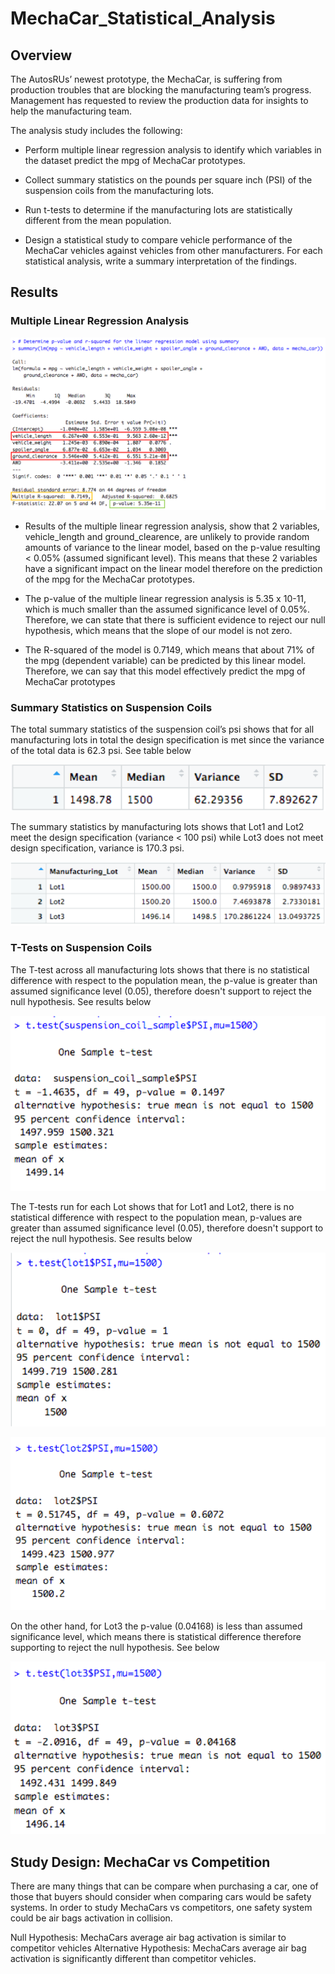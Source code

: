 # MechaCar_Statistical_Analysis

## Overview 

The AutosRUs’ newest prototype, the MechaCar, is suffering from production troubles that are blocking the manufacturing team’s progress. Management has requested to review the production data for insights to help the manufacturing team.

The analysis study includes the following: 

* Perform multiple linear regression analysis to identify which variables in the dataset predict the mpg of MechaCar prototypes.

* Collect summary statistics on the pounds per square inch (PSI) of the suspension coils from the manufacturing lots.

* Run t-tests to determine if the manufacturing lots are statistically different from the mean population.

* Design a statistical study to compare vehicle performance of the MechaCar vehicles against vehicles from other manufacturers. For each statistical analysis, write a summary interpretation of the findings.

## Results

### Multiple Linear Regression Analysis

![](Images/MultipleLinearRegression.png)

* Results of the multiple linear regression analysis, show that 2 variables, vehicle_length and ground_clearence, are unlikely to provide random amounts of variance to the linear model, based on the p-value resulting < 0.05% (assumed significant level). This means that these 2 variables have a significant impact on the linear model therefore on the prediction of the mpg for the MechaCar prototypes.

* The p-value of the multiple linear regression analysis is 5.35 x 10-11, which is much smaller than the assumed significance level of 0.05%. Therefore, we can state that there is sufficient evidence to reject our null hypothesis, which means that the slope of our model is not zero.

* The R-squared of the model is 0.7149, which means that about 71% of the mpg (dependent variable) can be predicted by this linear model. Therefore, we can say that this model effectively predict the mpg of MechaCar prototypes
 
### Summary Statistics on Suspension Coils

The total summary statistics of the suspension coil’s psi shows that for all manufacturing lots in total the design specification is met since the variance of the total data is 62.3 psi. See table below

![](Images/total_summary.png)

The summary statistics by manufacturing lots shows that Lot1 and Lot2 meet the design specification (variance < 100 psi) while Lot3 does not meet design specification, variance is 170.3 psi. 

![](Images/lot_summary.png)

### T-Tests on Suspension Coils

The T-test across all manufacturing lots shows that there is no statistical difference with respect to the population mean, the p-value is greater than assumed significance level (0.05), therefore doesn't support to reject the null hypothesis. See results below

![](Images/AllLots_Ttest.png)

The T-tests run for each Lot shows that for Lot1 and Lot2, there is no statistical difference with respect to the population mean, p-values are greater than assumed significance level (0.05), therefore doesn't support to reject the null hypothesis. See results below

![](Images/Lot1_Ttest.png)

![](Images/Lot2_Ttest.png)

On the other hand, for Lot3 the p-value (0.04168) is less than assumed significance level, which means there is statistical difference therefore supporting to reject the null hypothesis. See below

![](Images/Lot3_Ttest.png)


## Study Design: MechaCar vs Competition

There are many things that can be compare when purchasing a car, one of those that buyers should consider when comparing cars would be safety systems. In order to study MechaCars vs competitors, one safety system could be air bags activation in collision. 

Null Hypothesis: MechaCars average air bag activation is similar to competitor vehicles 
Alternative Hypothesis: MechaCars average air bag activation is significantly different than competitor vehicles.









